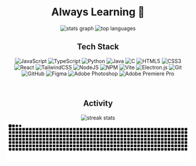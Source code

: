 <div align="center">

# Always Learning 🫡
<div align="center">
  <img src="https://github-readme-stats.vercel.app/api?username=haikalllp&theme=rose_pine&hide_border=false&include_all_commits=true&count_private=true&title_color=ebbcba&text_color=e0def4&bg_color=191724" height="150" alt="stats graph" />
  <img src="https://github-readme-stats.vercel.app/api/top-langs/?username=haikalllp&theme=rose_pine&hide_border=false&include_all_commits=true&count_private=true&layout=compact&title_color=ebbcba&text_color=e0def4&bg_color=191724" height="150" alt="top languages" />
</div>

<!-- <img src="https://github-readme-stats.vercel.app/api/top-langs/?username=haikalllp&theme=tokyonight&hide_border=false&include_all_commits=true&count_private=true&layout=compact" /> -->

<!-- <img align="right" height="150" src="gif" /> -->

## Tech Stack

<div align="center">
  
![JavaScript](https://img.shields.io/badge/JavaScript-%23323330.svg?style=flat&logo=javascript&logoColor=%23F7DF1E) ![TypeScript](https://img.shields.io/badge/TypeScript-%23007ACC.svg?style=flat&logo=typescript&logoColor=white) ![Python](https://img.shields.io/badge/Python-3670A0?style=flat&logo=python&logoColor=ffdd54) ![Java](https://img.shields.io/badge/Java-%23ED8B00.svg?style=flat&logo=openjdk&logoColor=white) ![C](https://img.shields.io/badge/C-%2300599C.svg?style=flat&logo=c&logoColor=white) ![HTML5](https://img.shields.io/badge/HTML5-%23E34F26.svg?style=flat&logo=html5&logoColor=white) ![CSS3](https://img.shields.io/badge/CSS3-%231572B6.svg?style=flat&logo=css3&logoColor=white) ![React](https://img.shields.io/badge/React-%2320232a.svg?style=flat&logo=react&logoColor=%2361DAFB) ![TailwindCSS](https://img.shields.io/badge/TailwindCSS-%2338B2AC.svg?style=flat&logo=tailwind-css&logoColor=white) ![NodeJS](https://img.shields.io/badge/Node.js-6DA55F?style=flat&logo=node.js&logoColor=white) ![NPM](https://img.shields.io/badge/NPM-%23CB3837.svg?style=flat&logo=npm&logoColor=white) ![Vite](https://img.shields.io/badge/Vite-%23646CFF.svg?style=flat&logo=vite&logoColor=white) ![Electron.js](https://img.shields.io/badge/Electron-191970?style=flat&logo=Electron&logoColor=white) ![Git](https://img.shields.io/badge/Git-%23F05033.svg?style=flat&logo=git&logoColor=white) ![GitHub](https://img.shields.io/badge/GitHub-%23121011.svg?style=flat&logo=github&logoColor=white) ![Figma](https://img.shields.io/badge/Figma-%23F24E1E.svg?style=flat&logo=figma&logoColor=white) ![Adobe Photoshop](https://img.shields.io/badge/Adobe%20Photoshop-%2331A8FF.svg?style=flat&logo=adobe%20photoshop&logoColor=white) ![Adobe Premiere Pro](https://img.shields.io/badge/Adobe%20Premiere%20Pro-9999FF.svg?style=flat&logo=Adobe%20Premiere%20Pro&logoColor=white)

</div>

<!-- <div align="center">
  <img src="https://cdn.jsdelivr.net/gh/devicons/devicon/icons/javascript/javascript-original.svg" height="40" alt="javascript logo" />
  <img width="12" />
  <img src="https://cdn.jsdelivr.net/gh/devicons/devicon/icons/typescript/typescript-original.svg" height="40" alt="typescript logo" />
  <img width="12" />
  <img src="https://cdn.jsdelivr.net/gh/devicons/devicon/icons/react/react-original.svg" height="40" alt="react logo" />
  <img width="12" />
  <img src="https://cdn.jsdelivr.net/gh/devicons/devicon/icons/html5/html5-original.svg" height="40" alt="html5 logo" />
  <img width="12" />
  <img src="https://cdn.jsdelivr.net/gh/devicons/devicon/icons/css3/css3-original.svg" height="40" alt="css3 logo" />
  <img width="12" />
  <img src="https://cdn.jsdelivr.net/gh/devicons/devicon/icons/python/python-original.svg" height="40" alt="python logo" />
  <img width="12" />
  <img src="https://cdn.jsdelivr.net/gh/devicons/devicon/icons/java/java-original.svg" height="40" alt="java logo" />
  <img width="12" />
  <img src="https://cdn.jsdelivr.net/gh/devicons/devicon/icons/c/c-original.svg" height="40" alt="c logo" />
  <img width="12" />
  <img src="https://cdn.jsdelivr.net/gh/devicons/devicon/icons/csharp/csharp-original.svg" height="40" alt="csharp logo" />
</div> -->

<!-- <br>

<div align="center">
  <a href="#" target="_blank">
    <img src="https://img.shields.io/static/v1?message=Discord&logo=discord&label=&color=7289DA&logoColor=white&labelColor=&style=for-the-badge" height="35" alt="discord logo" />
  </a>
  <a href="#" target="_blank">
    <img src="https://img.shields.io/static/v1?message=Gmail&logo=gmail&label=&color=D14836&logoColor=white&labelColor=&style=for-the-badge" height="35" alt="gmail logo" />
  </a>
  <a href="#" target="_blank">
    <img src="https://img.shields.io/static/v1?message=LinkedIn&logo=linkedin&label=&color=0077B5&logoColor=white&labelColor=&style=for-the-badge" height="35" alt="linkedin logo" />
  </a>
</div> -->

<br clear="both">

## Activity

<div align="center">
  <img src="https://nirzak-streak-stats.vercel.app/?user=haikalllp&theme=rose_pine&hide_border=false&title_color=ebbcba&text_color=e0def4&background=191724&count_private=true" height="150" alt="streak stats" />
</div>

<div align="center">
  <picture>
    <source media="(prefers-color-scheme: dark)" srcset="https://raw.githubusercontent.com/haikalllp/haikalllp/output/github-snake-dark.svg">
    <source media="(prefers-color-scheme: light)" srcset="https://raw.githubusercontent.com/haikalllp/haikalllp/output/github-snake.svg">
    <img alt="Snake animation" src="https://raw.githubusercontent.com/haikalllp/haikalllp/output/github-snake.svg">
  </picture>
</div>

</div>
